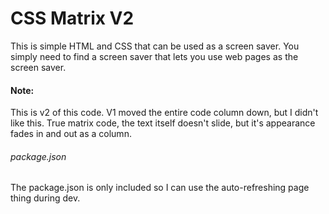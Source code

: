 # CSS Matrix V2

This is simple HTML and CSS that can be used as a screen saver.
You simply need to find a screen saver that lets you use web pages as the screen saver.

#### Note:
This is v2 of this code.  V1 moved the entire code column down, but I didn't like this.
True matrix code, the text itself doesn't slide, but it's appearance fades in and out
as a column.

###### package.json
The package.json is only included so I can use the auto-refreshing page thing during dev.

